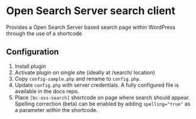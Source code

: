 # Open Search Server search client
Provides a Open Search Server based search page within WordPress through the use of a shortcode

## Configuration
1. Install plugin
2. Activate plugin on single site (ideally at /search/ location)
3. Copy `config-sample.php` and rename to `config.php`. 
4. Update `config.php` with server credentials.
   A fully configured file is available in the docs repo.
5. Place `[bc-oss-search]` shortcode on page where search should appear.
   Spelling correction (beta) can be enabled by adding `spelling="true"`
   as a parameter within the shortcode.
